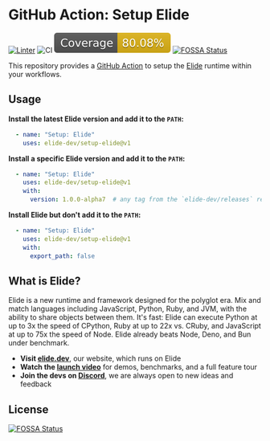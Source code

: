 # GitHub Action: Setup Elide

[![Linter](https://github.com/elide-dev/setup-elide/actions/workflows/linter.yml/badge.svg)](https://github.com/super-linter/super-linter)
![CI](https://github.com/elide-dev/setup-elide/actions/workflows/ci.yml/badge.svg)
![Coverage](./badges/coverage.svg)
[![FOSSA Status](https://app.fossa.com/api/projects/git%2Bgithub.com%2Felide-dev%2Fsetup-elide.svg?type=shield)](https://app.fossa.com/projects/git%2Bgithub.com%2Felide-dev%2Fsetup-elide?ref=badge_shield)

This repository provides a [GitHub Action][0] to setup the [Elide][1] runtime within your workflows.

## Usage

**Install the latest Elide version and add it to the `PATH`:**
```yaml
  - name: "Setup: Elide"
    uses: elide-dev/setup-elide@v1
```

**Install a specific Elide version and add it to the `PATH`:**
```yaml
  - name: "Setup: Elide"
    uses: elide-dev/setup-elide@v1
    with:
      version: 1.0.0-alpha7  # any tag from the `elide-dev/releases` repo
```

**Install Elide but don't add it to the `PATH`:**
```yaml
  - name: "Setup: Elide"
    uses: elide-dev/setup-elide@v1
    with:
      export_path: false
```

## What is Elide?

Elide is a new runtime and framework designed for the polyglot era. Mix and match languages including JavaScript, Python, Ruby, and JVM, with the ability to share objects between them. It's fast: Elide can execute Python at up to 3x the speed of CPython, Ruby at up to 22x vs. CRuby, and JavaScript at up to 75x the speed of Node. Elide already beats Node, Deno, and Bun under benchmark.

- **Visit [elide.dev][1]**, our website, which runs on Elide
- **Watch the [launch video][2]** for demos, benchmarks, and a full feature tour
- **Join the devs on [Discord][3]**, we are always open to new ideas and feedback

[0]: https://github.com/features/actions
[1]: https://elide.dev
[2]: https://www.youtube.com/watch?v=Txl9ryfbCw4
[3]: https://elide.dev/discord



## License
[![FOSSA Status](https://app.fossa.com/api/projects/git%2Bgithub.com%2Felide-dev%2Fsetup-elide.svg?type=large)](https://app.fossa.com/projects/git%2Bgithub.com%2Felide-dev%2Fsetup-elide?ref=badge_large)